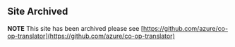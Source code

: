 <!-- # Co Op Translator

_Easily automate multilingual translations for your projects powered by advanced LLM technology._

[![Python package](https://img.shields.io/pypi/v/co-op-translator)](https://pypi.org/project/co-op-translator/)
[![License: MIT](https://img.shields.io/github/license/Imperial-EE-Microsoft/co_op_translator)](https://github.com/Imperial-EE-Microsoft/co_op_translator/blob/main/LICENSE)
[![GitHub contributors](https://img.shields.io/github/contributors/Imperial-EE-Microsoft/co_op_translator.svg)](https://GitHub.com/Imperial-EE-Microsoft/co_op_translator/graphs/contributors/)
[![GitHub issues](https://img.shields.io/github/issues/Imperial-EE-Microsoft/co_op_translator.svg)](https://GitHub.com/Imperial-EE-Microsoft/co_op_translator/issues/)
[![GitHub pull-requests](https://img.shields.io/github/issues-pr/Imperial-EE-Microsoft/co_op_translator.svg)](https://GitHub.com/Imperial-EE-Microsoft/co_op_translator/pulls/)
[![PRs Welcome](https://img.shields.io/badge/PRs-welcome-brightgreen.svg?style=flat-square)](http://makeapullrequest.com)

[![GitHub watchers](https://img.shields.io/github/watchers/Imperial-EE-Microsoft/co_op_translator.svg?style=social&label=Watch)](https://GitHub.com/Imperial-EE-Microsoft/co_op_translator/watchers/)
[![GitHub forks](https://img.shields.io/github/forks/Imperial-EE-Microsoft/co_op_translator.svg?style=social&label=Fork)](https://GitHub.com/Imperial-EE-Microsoft/co_op_translator/network/)
[![GitHub stars](https://img.shields.io/github/stars/Imperial-EE-Microsoft/co_op_translator?style=social&label=Star)](https://GitHub.com/Imperial-EE-Microsoft/co_op_translator/stargazers/)

## Overview

**Co Op Translator** is a Python package designed to automate multilingual translations across all files in your project. Powered by advanced Language Learning Models (LLMs), it simplifies the localization process by providing accurate and efficient translations.

Co Op Translator scans all your project files and translates all Markdown documents and even text within images found in your folders. This comprehensive approach ensures that every part of your project is accessible to a global audience.

By integrating Co Op Translator into your workflow, you can:

- **Automate Translations:** Easily translate text in your project files into multiple languages.
- **Comprehensive Coverage:** Translate all Markdown files and text within images in your project directories.
- **Advanced LLM Technology:** Utilize cutting-edge language models for high-quality translations.
- **Simplify Localization:** Streamline the process of localizing your project for international markets.
- **Easy Integration:** Seamlessly integrate with your existing project setup.

Co Op Translator empowers developers to focus on core functionalities while effortlessly managing multilingual support.

Here is an example of how Co Op Translator can be used to translate text in images and Markdown files in your project:

![Example](/imgs/ex.png)

## Getting started with Co Op Translator

### How to Use Co Op Translator

1. [Set up Azure resources before starting](./docs/set-up-azure-resources.md)
1. [Create an '.env' file in the root directory](./docs/create-env-file.md)
1. [Install the Co Op translator package](./docs/install-package.md)
1. [Use Co Op translator in your project](./docs/use-co-op-translator.md)

### Prerequisites

- Azure AI Services resource
- Azure OpenAI resource
- Python 3.10 or higher
-->

## Site Archived 

**NOTE**
This site has been archived please see [https://github.com/azure/co-op-translator](https://github.com/azure/co-op-translator)